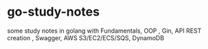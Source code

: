 # go-study-notes
some study notes in golang with Fundamentals, OOP , Gin, API REST creation , Swagger, AWS S3/EC2/ECS/SQS, DynamoDB
